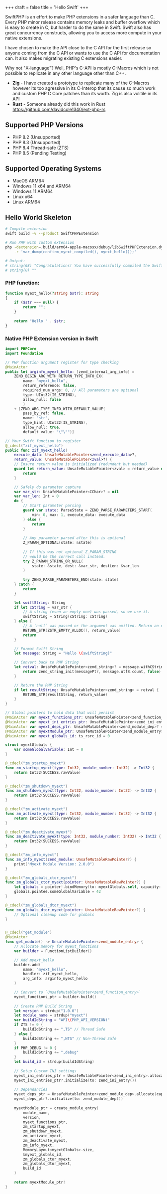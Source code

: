+++
draft = false
title = 'Hello Swift'
+++

SwiftPHP is an effort to make PHP extensions in a safer language than C. Every PHP minor release contains memory leaks and buffer overflow which is easy to create in C, but harder to do the same in Swift. Swift also has great concurrency constructs, allowing you to access more compute in your native extensions.

I have chosen to make the API close to the C API for the first release so anyone coming from the C API or wants to use the C API for documentation can. It also makes migrating existing C extensions easier.

Why not "X-language"? Well, PHP's C-API is mostly C-Macros which is not possible to replicate in any other language other than C++. 

 - **Zig** - I have created a prototype to replicate many of the C-Macros however its too agressive in its C-Interop that its cause so much work and custom PHP C Core patches than its worth. Zig is also volitile in its API
 - **Rust** - Someone already did this work in Rust https://github.com/davidcole1340/ext-php-rs

## Supported PHP Versions

 - PHP 8.2 (Unsupported)
 - PHP 8.3 (Unsupported)
 - PHP 8.4 Thread-safe (ZTS)
 - PHP 8.5 (Pending Testing)

## Supported Operating Systems

 - MacOS ARM64
 - Windows 11 x64 and ARM64
 - Windows 11 ARM64
 - Linux x64
 - Linux ARM64

## Hello World Skeleton

```bash
# Compile extension
swift build -v --product SwiftPHPExtension

# Run PHP with custom extension
php -dextension=.build/arm64-apple-macosx/debug/libSwiftPHPExtension.dylib \
    -r 'var_dump(confirm_myext_compiled(), myext_hello());'

# Output:
# string(68) "Congratulations! You have successfully compiled the Swift extension."
# string(0) ""
```

### PHP function:
```php
function myext_hello(?string $str): string
{
    if ($str === null) {
        return "";
    }
    
    return "Hello " . $str;
}
```

### Native PHP Extension version in Swift
```swift
import PHPCore
import Foundation

// PHP function argument register for type checking
@MainActor
public let arginfo_myext_hello: [zend_internal_arg_info] =
    ZEND_BEGIN_ARG_WITH_RETURN_TYPE_INFO_EX(
        name: "myext_hello", 
        return_reference: false, 
        required_num_args: 0, // All parameters are optional
        type: UInt32(IS_STRING), 
        allow_null: false
        )
    + [ZEND_ARG_TYPE_INFO_WITH_DEFAULT_VALUE(
        pass_by_ref: false, 
        name: "str", 
        type_hint: UInt32(IS_STRING), 
        allow_null: true,
        default_value: "\"\"")]

// Your Swift function to register
@_cdecl("zif_myext_hello")
public func zif_myext_hello(
    execute_data: UnsafeMutablePointer<zend_execute_data>?, 
    return_value: UnsafeMutablePointer<zval>?) {
    // Ensure return value is initialized (redundent but needed)
    guard let return_value: UnsafeMutablePointer<zval> = return_value else {
        return
    }

    // Safely do parameter capture
    var var_str: UnsafeMutablePointer<CChar>? = nil
    var var_len: Int = 0
    do {
        // Start parameter parsing
        guard var state: ParseState = ZEND_PARSE_PARAMETERS_START(
            min: 0, max: 1, execute_data: execute_data
        ) else {
            return
        }
        
        // Any parameter parsed after this is optional
        Z_PARAM_OPTIONAL(state: &state)
        
        // If this was not optional Z_PARAM_STRING 
        // would be the correct call instead.
        try Z_PARAM_STRING_OR_NULL(
            state: &state, dest: &var_str, destLen: &var_len
        )
        
        try ZEND_PARSE_PARAMETERS_END(state: state)
    } catch {
        return
    }

    let swiftString: String
    if let cString = var_str {
        // A string (even an empty one) was passed, so we use it.
        swiftString = String(cString: cString)
    } else {
        // A `null` was passed or the argument was omitted. Return an empty string
        RETURN_STR(ZSTR_EMPTY_ALLOC(), return_value)
        return
    }

    // Format Swift String
    let message: String = "Hello \(swiftString)"

    // Convert back to PHP String
    let retval: UnsafeMutablePointer<zend_string>? = message.withCString { 
        return zend_string_init(messagePtr, message.utf8.count, false)
    }

    // Return the PHP String
    if let resultString: UnsafeMutablePointer<zend_string> = retval {
        RETURN_STR(resultString, return_value)
    }
}

// Global pointers to hold data that will persist
@MainActor var myext_functions_ptr: UnsafeMutablePointer<zend_function_entry>? = nil
@MainActor var myext_ini_entries_ptr: UnsafeMutablePointer<zend_ini_entry>? = nil
@MainActor var myext_deps_ptr: UnsafeMutablePointer<zend_module_dep>? = nil
@MainActor var myextModule_ptr: UnsafeMutablePointer<zend_module_entry>? = nil 
@MainActor var myext_globals_id: ts_rsrc_id = 0

struct myextGlobals {
    var someGlobalVariable: Int = 0
}

@_cdecl("zm_startup_myext")
func zm_startup_myext(type: Int32, module_number: Int32) -> Int32 {
    return Int32(SUCCESS.rawValue)
}

@_cdecl("zm_shutdown_myext")
func zm_shutdown_myext(type: Int32, module_number: Int32) -> Int32 {
    return Int32(SUCCESS.rawValue)
}

@_cdecl("zm_activate_myext")
func zm_activate_myext(type: Int32, module_number: Int32) -> Int32 {
    return Int32(SUCCESS.rawValue)
}

@_cdecl("zm_deactivate_myext")
func zm_deactivate_myext(type: Int32, module_number: Int32) -> Int32 {
    return Int32(SUCCESS.rawValue)
}

@_cdecl("zm_info_myext")
func zm_info_myext(zend_module: UnsafeMutableRawPointer?) {
    print("Myext Module Version: 2.0.0")
}

@_cdecl("zm_globals_ctor_myext")
func zm_globals_ctor_myext(pointer: UnsafeMutableRawPointer?) {
    let globals = pointer!.bindMemory(to: myextGlobals.self, capacity: 1)
    globals.pointee.someGlobalVariable = 42
}

@_cdecl("zm_globals_dtor_myext")
func zm_globals_dtor_myext(pointer: UnsafeMutableRawPointer?) {
    // Optional cleanup code for globals
}


@_cdecl("get_module")
@MainActor
func get_module() -> UnsafeMutablePointer<zend_module_entry> {
    // Allocate memory for myext_functions
    var builder = FunctionListBuilder()

    // Add myext_hello
    builder.add(
        name: "myext_hello", 
        handler: zif_myext_hello, 
        arg_info: arginfo_myext_hello
    )

    // Convert to `UnsafeMutablePointer<zend_function_entry>`
    myext_functions_ptr = builder.build()
    
    // Create PHP Build String
    let version = strdup("1.0.0")
    let module_name = strdup("myext")
    var buildIdString = "API\(PHP_API_VERSION)"
    if ZTS != 0 {
        buildIdString += ",TS" // Thread Safe
    } else {
        buildIdString += ",NTS" // Non-Thread Safe
    }
    if PHP_DEBUG != 0 {
        buildIdString += ",debug"
    }
    let build_id = strdup(buildIdString)
    
    // Setup Custom INI settings
    myext_ini_entries_ptr = UnsafeMutablePointer<zend_ini_entry>.allocate(capacity: 1)
    myext_ini_entries_ptr?.initialize(to: zend_ini_entry())
    
    // Dependancies
    myext_deps_ptr = UnsafeMutablePointer<zend_module_dep>.allocate(capacity: 1)
    myext_deps_ptr?.initialize(to: zend_module_dep())
    
    myextModule_ptr = create_module_entry(
        module_name,
        version,
        myext_functions_ptr,
        zm_startup_myext,
        zm_shutdown_myext,
        zm_activate_myext,
        zm_deactivate_myext,
        zm_info_myext,
        MemoryLayout<myextGlobals>.size,
        &myext_globals_id,
        zm_globals_ctor_myext,
        zm_globals_dtor_myext,
        build_id
    )
    
    return myextModule_ptr!
}



```

